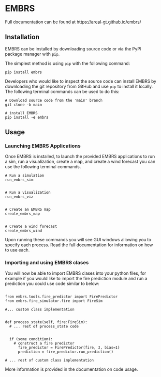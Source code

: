# EMBRS
Full documentation can be found at https://areal-gt.github.io/embrs/


## Installation
EMBRS can be installed by downloading source code or via the PyPI package manager with `pip`.

The simplest method is using `pip` with the following command:

```
pip install embrs
```

Developers who would like to inspect the source code can install EMBRS by downloading the git repository from GitHub and use `pip` to install it locally. The following terminal commands can be used to do this:

```
# Download source code from the 'main' branch
git clone -b main 

# install EMBRS
pip install -e embrs

```

## Usage

### Launching EMBRS Applications
Once EMBRS is installed, to launch the provided EMBRS applications to run a sim, run a visualization, create a map, and create a wind forecast you can use the following terminal commands.

```
# Run a simulation
run_embrs_sim


# Run a visualization
run_embrs_viz


# Create an EMBRS map
create_embrs_map


# Create a wind forecast
create_embrs_wind

```

Upon running these commands you will see GUI windows allowing you to specify each process. Read the full documentation for information on how to use each.

### Importing and using EMBRS clases
You will now be able to import EMBRS clases into your python files, for example if you would like to import the fire prediction module and run a prediction you could use code similar to below:
```{python}

from embrs.tools.fire_predictor import FirePredictor
from embrs.fire_simulator.fire import FireSim

#... custom class implementation


def process_state(self, fire:FireSim):
  # ... rest of process_state code


  if (some condition):
    # construct a fire predictor
      fire_predictor = FirePredictor(fire, 3, bias=1)
      prediction = fire_predictor.run_prediction()

# ... rest of custom class implementation

```

More information is provided in the documentation on code usage.
